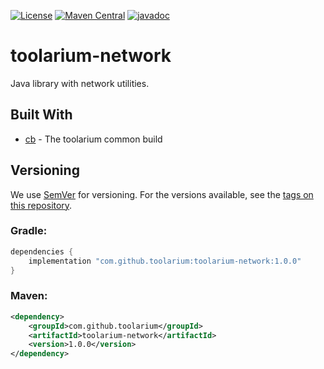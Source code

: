 [![License](https://img.shields.io/github/license/toolarium/toolarium-network)](https://github.com/toolarium/toolarium-network/blob/master/LICENSE)
[![Maven Central](https://img.shields.io/maven-central/v/com.github.toolarium/toolarium-network/1.0.0)](https://search.maven.org/artifact/com.github.toolarium/toolarium-network/1.0.0/jar)
[![javadoc](https://javadoc.io/badge2/com.github.toolarium/toolarium-network/javadoc.svg)](https://javadoc.io/doc/com.github.toolarium/toolarium-network)

# toolarium-network

Java library with network utilities.


## Built With

* [cb](https://github.com/toolarium/common-build) - The toolarium common build

## Versioning

We use [SemVer](http://semver.org/) for versioning. For the versions available, see the [tags on this repository](https://github.com/toolarium/toolarium-network/tags). 


### Gradle:

```groovy
dependencies {
    implementation "com.github.toolarium:toolarium-network:1.0.0"
}
```

### Maven:

```xml
<dependency>
    <groupId>com.github.toolarium</groupId>
    <artifactId>toolarium-network</artifactId>
    <version>1.0.0</version>
</dependency>
```
